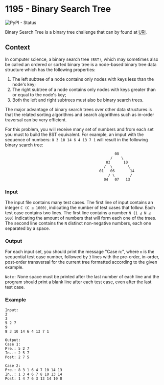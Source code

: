 # 1195 - Binary Search Tree
![PyPI - Status](https://img.shields.io/pypi/status/Django.svg)

Binary Search Tree is a binary tree challenge that can by found at [URI](https://www.urionlinejudge.com.br/judge/en/problems/view/1195).

## Context
In computer science, a binary search tree `(BST)`, which may sometimes also be called an ordered or sorted binary tree is a node-based binary tree data structure which has the following properties:

1. The left subtree of a node contains only nodes with keys less than the node's key;
2. The right subtree of a node contains only nodes with keys greater than or equal to the node's key;
3. Both the left and right subtrees must also be binary search trees.

The major advantage of binary search trees over other data structures is that the related sorting algorithms and search algorithms such as in-order traversal can be very efficient.

For this problem, you will receive many set of numbers and from each set you must to build the BST equivalent. For example, an imput with the sequence of numbers: `8 3 10 14 6 4 13 7 1` will result in the following binary search tree:

                                                      08
                                                    /    \
                                                  03      10
                                                 /  \       \
                                               01   06       14
                                                   / \       /    
                                                 04   07   13

### Input
The input file contains many test cases. The first line of input contains an integer `C (C ≤ 1000)`, indicating the number of test cases that follow. Each test case contains two lines. The first line contains a number `N (1 ≤ N ≤ 500)` indicating the amount of numbers that will form each one of the trees. The second line contains the `N` distinct non-negative numbers, each one separated by a space.

### Output
For each input set, you should print the message "Case n:", where `n` is the sequential test case number, followed by `3` lines with the pre-order, in-order, post-order transversal for the current tree formatted according to the given example. 

`Note:` None space must be printed after the last number of each line and the program should print a blank line after each test case, even after the last test case.

### Example
```
Input:
2
3
5 2 7
9
8 3 10 14 6 4 13 7 1

Output:
Case 1:
Pre.: 5 2 7
In..: 2 5 7
Post: 2 7 5

Case 2:
Pre.: 8 3 1 6 4 7 10 14 13
In..: 1 3 4 6 7 8 10 13 14
Post: 1 4 7 6 3 13 14 10 8

```